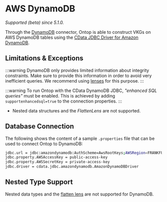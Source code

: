 # AWS DynamoDB
*Supported (beta) since 5.1.0.*

Through the [DynamoDB](https://www.amazonaws.cn/en/dynamodb/) connector, Ontop is able to construct VKGs on AWS DynamoDB tables using the [CData JDBC Driver for Amazon DynamoDB](https://www.cdata.com/drivers/dynamodb/jdbc/).

## Limitations & Exceptions

:::warning
DynamoDB only provides limited information about integrity constraints. Make sure to provide this information in order to avoid very inefficient queries. 
We recommend using [lenses](/guide/advanced/lenses) for this purpose.
:::

:::warning
To run Ontop with the CData DynamoDB JDBC, *"enhanced SQL queries"* must be enabled. This is achieved by adding `supportenhancedsql=true` to the connection properties.
:::

- Nested data structures and the *FlattenLens* are not supported.

## Database Connection

The following shows the content of a sample `.properties` file that can be used to connect Ontop to DynamoDB:

```bash
jdbc.url = jdbc:amazondynamodb:AuthScheme=AwsRootKeys;AWSRegion=FRANKFURT;supportenhancedsql=true
jdbc.property.AWSAccessKey = public-access-key
jdbc.property.AWSSecretKey = private-access-key
jdbc.driver = cdata.jdbc.amazondynamodb.AmazonDynamoDBDriver
```

## Nested Type Support

Nested data types and the [flatten lens](/guide/advanced/lenses#flattenlens) are not supported for DynamoDB.
